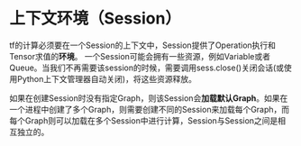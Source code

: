 # 上下文环境（Session）

tf的计算必须要在一个Session的上下文中，Session提供了Operation执行和Tensor求值的**环境**。
一个Session可能会拥有一些资源，例如Variable或者Queue。当我们不再需要该session的时候，需要调用sess.close()关闭会话(或使用Python上下文管理器自动关闭)，将这些资源释放。

如果在创建Session时没有指定Graph，则该Session会**加载默认Graph**。如果在一个进程中创建了多个Graph，则需要创建不同的Session来加载每个Graph，而每个Graph则可以加载在多个Session中进行计算，Session与Session之间是相互独立的。
